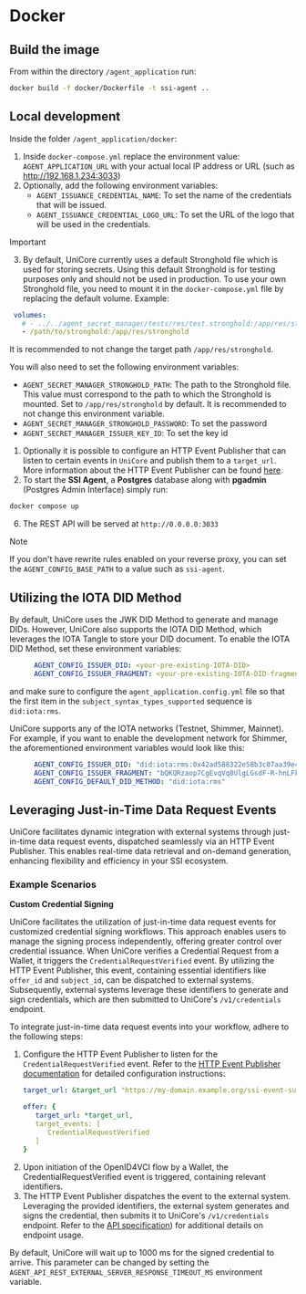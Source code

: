 # Docker

## Build the image

From within the directory `/agent_application` run:

```bash
docker build -f docker/Dockerfile -t ssi-agent ..
```

## Local development

Inside the folder `/agent_application/docker`:

1. Inside `docker-compose.yml` replace the environment value: `AGENT_APPLICATION_URL` with your actual local IP address or URL (such as http://192.168.1.234:3033)
2. Optionally, add the following environment variables:
   - `AGENT_ISSUANCE_CREDENTIAL_NAME`: To set the name of the credentials that will be issued.
   - `AGENT_ISSUANCE_CREDENTIAL_LOGO_URL`: To set the URL of the logo that will be used in the credentials.
> [!IMPORTANT] 
> 3. By default, UniCore currently uses a default Stronghold file which is used for storing secrets. Using this default
>    Stronghold is for testing purposes only and should not be used in production. To use your own Stronghold file, you
>    need to mount it in the `docker-compose.yml` file by replacing the default volume. Example:
> ```yaml
>  volumes:
>    # - ../../agent_secret_manager/tests/res/test.stronghold:/app/res/stronghold # Default Stronghold file
>    - /path/to/stronghold:/app/res/stronghold
>  ```
>    It is recommended to not change the target path `/app/res/stronghold`.
> 
>   You will also need to set the following environment variables: 
>   - `AGENT_SECRET_MANAGER_STRONGHOLD_PATH`: The path to the Stronghold file. This value must correspond to the path to which
>     the Stronghold is mounted. Set to `/app/res/stronghold` by default. It
>     is recommended to not change this environment variable.
>   - `AGENT_SECRET_MANAGER_STRONGHOLD_PASSWORD`: To set the password
>   - `AGENT_SECRET_MANAGER_ISSUER_KEY_ID`: To set the key id
1. Optionally it is possible to configure an HTTP Event Publisher that can listen to certain events in `UniCore`
   and publish them to a `target_url`. More information about the HTTP Event Publisher can be found [here](../../agent_event_publisher_http/README.md).
2. To start the **SSI Agent**, a **Postgres** database along with **pgadmin** (Postgres Admin Interface) simply run:

```bash
docker compose up
```

6. The REST API will be served at `http://0.0.0.0:3033`

> [!NOTE]
> If you don't have rewrite rules enabled on your reverse proxy, you can set the `AGENT_CONFIG_BASE_PATH` to a value such as `ssi-agent`.

## Utilizing the IOTA DID Method
By default, UniCore uses the JWK DID Method to generate and manage DIDs. However, UniCore also supports the IOTA DID
Method, which leverages the IOTA Tangle to store your DID document. To enable the IOTA DID Method, set these environment
variables:
```yaml
      AGENT_CONFIG_ISSUER_DID: <your-pre-existing-IOTA-DID>
      AGENT_CONFIG_ISSUER_FRAGMENT: <your-pre-existing-IOTA-DID-fragment>
```

and make sure to configure the `agent_application.config.yml` file so that the first item in the
`subject_syntax_types_supported` sequence is `did:iota:rms`.

UniCore supports any of the IOTA networks (Testnet, Shimmer, Mainnet). For example, if you want to enable the development network for Shimmer, the 
aforementioned environment variables would look like this:
```yaml
      AGENT_CONFIG_ISSUER_DID: "did:iota:rms:0x42ad588322e58b3c07aa39e4948d021ee17ecb5747915e9e1f35f028d7ecaf90"
      AGENT_CONFIG_ISSUER_FRAGMENT: "bQKQRzaop7CgEvqVq8UlgLGsdF-R-hnLFkKFZqW2VN0"
      AGENT_CONFIG_DEFAULT_DID_METHOD: "did:iota:rms"
```

## Leveraging Just-in-Time Data Request Events

UniCore facilitates dynamic integration with external systems through just-in-time data request events, dispatched seamlessly via an HTTP Event Publisher. This enables real-time data retrieval and on-demand generation, enhancing flexibility and efficiency in your SSI ecosystem.

### Example Scenarios

**Custom Credential Signing**

UniCore facilitates the utilization of just-in-time data request events for customized credential signing workflows. This approach enables users to manage the signing process independently, offering greater control over credential issuance. When UniCore verifies a Credential Request from a Wallet, it triggers the `CredentialRequestVerified` event. By utilizing the HTTP Event Publisher, this event, containing essential identifiers like `offer_id` and `subject_id`, can be dispatched to external systems. Subsequently, external systems leverage these identifiers to generate and sign credentials, which are then submitted to UniCore's `/v1/credentials` endpoint.

To integrate just-in-time data request events into your workflow, adhere to the following steps:

1. Configure the HTTP Event Publisher to listen for the `CredentialRequestVerified` event. Refer to the [HTTP Event Publisher documentation](../../agent_event_publisher_http/README.md) for detailed configuration instructions:
   ```yaml
   target_url: &target_url "https://my-domain.example.org/ssi-event-subscriber"

   offer: {
      target_url: *target_url,
      target_events: [
         CredentialRequestVerified
      ]
   }
   ```
2. Upon initiation of the OpenID4VCI flow by a Wallet, the CredentialRequestVerified event is triggered, containing relevant identifiers.
3. The HTTP Event Publisher dispatches the event to the external system. Leveraging the provided identifiers, the external system generates and signs the credential, then submits it to UniCore's `/v1/credentials` endpoint. Refer to the [API specification](../../agent_api_rest/README.md)) for additional details on endpoint usage.

By default, UniCore will wait up to 1000 ms for the signed credential to arrive. This parameter can be changed by
setting the `AGENT_API_REST_EXTERNAL_SERVER_RESPONSE_TIMEOUT_MS` environment variable.
